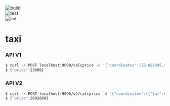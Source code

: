 ![build](https://github.com/gitalek/taxi/workflows/build/badge.svg)  
![test](https://github.com/gitalek/taxi/workflows/test/badge.svg)  
![lint](https://github.com/gitalek/taxi/workflows/lint/badge.svg)  

# taxi

### API V1

```sh
$ curl -X POST localhost:9090/calcprice -d '{"coordinates":[[8.681495,49.41461],[8.686507,49.41843]]}'
$ {"price":23080}
```
### API V2

```sh
$ curl -X POST localhost:9090/v2/calcprice -d '{"coordinates":[{"lat":8.681495,"lon":49.41461},{"lat":9.686507,"lon":49.41843}]}'
$ {"price":2692660}
```

